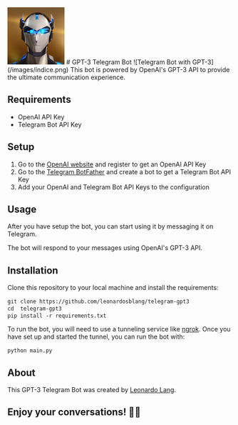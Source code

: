 <img src="/images/bot.png" width="128" height="128" alt="Your Image">
# GPT-3 Telegram Bot 
![Telegram Bot with GPT-3](/images/índice.png)
This bot is powered by OpenAI's GPT-3 API to provide the ultimate communication experience.

## Requirements

- OpenAI API Key 
- Telegram Bot API Key

## Setup

1. Go to the [OpenAI website](https://openai.com/) and register to get an OpenAI API Key
2. Go to the [Telegram BotFather](https://telegram.me/botfather) and create a bot to get a Telegram Bot API Key
3. Add your OpenAI and Telegram Bot API Keys to the configuration

## Usage

After you have setup the bot, you can start using it by messaging it on Telegram.

The bot will respond to your messages using OpenAI's GPT-3 API.



## Installation

Clone this repository to your local machine and install the requirements:

```
git clone https://github.com/leonardosblang/telegram-gpt3
cd  telegram-gpt3
pip install -r requirements.txt
```
To run the bot, you will need to use a tunneling service like [ngrok](https://ngrok.com/). Once you have set up and started the tunnel, you can run the bot with:

```
python main.py
```

## About

This GPT-3 Telegram Bot was created by [Leonardo Lang](https://github.com/leonardosblang).

## Enjoy your conversations! 🤗🤖


